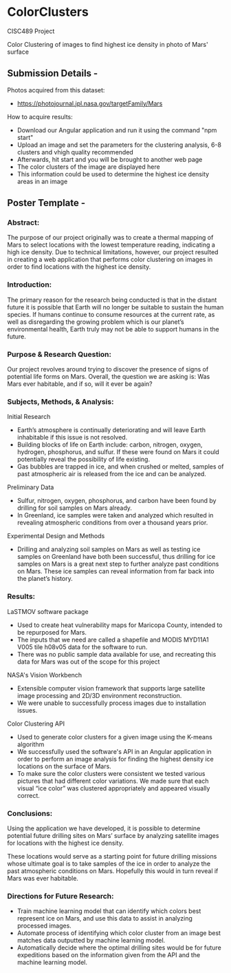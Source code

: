 # ColorClusters

CISC489 Project

Color Clustering of images to find highest ice density in photo of Mars' surface

## Submission Details - 

Photos acquired from this dataset:
- https://photojournal.jpl.nasa.gov/targetFamily/Mars

How to acquire results:
- Download our Angular application and run it using the command "npm start"
- Upload an image and set the parameters for the clustering analysis, 6-8 clusters and vhigh quality recommended
- Afterwards, hit start and you will be brought to another web page
- The color clusters of the image are displayed here
- This information could be used to determine the highest ice density areas in an image

## Poster Template - 

### Abstract:

The purpose of our project originally was to create a thermal mapping of Mars to select locations with the lowest temperature reading, indicating a high ice density. Due to technical limitations, however, our project resulted in creating a web application that performs color clustering on images in order to find locations with the highest ice density.

### Introduction:

The primary reason for the research being conducted is that in the distant future it is possible that Earth will no longer be suitable to sustain the human species. If humans continue to consume resources at the current rate, as well as disregarding the growing problem which is our planet’s environmental health, Earth truly may not be able to support humans in the future.

### Purpose & Research Question:

Our project revolves around trying to discover the presence of signs of potential life forms on Mars. Overall, the question we are asking is:
Was Mars ever habitable, and if so, will it ever be again?

### Subjects, Methods, & Analysis:

Initial Research
- Earth’s atmosphere is continually deteriorating and will leave Earth inhabitable if this issue is not resolved.
- Building blocks of life on Earth include: carbon, nitrogen, oxygen, hydrogen, phosphorus, and sulfur. If these were found on Mars it could potentially reveal the possibility of life existing.
- Gas bubbles are trapped in ice, and when crushed or melted, samples of past atmospheric air is released from the ice and can be analyzed.

Preliminary Data
- Sulfur, nitrogen, oxygen, phosphorus, and carbon have been found by drilling for soil samples on Mars already.
- In Greenland, ice samples were taken and analyzed which resulted in revealing atmospheric conditions from over a thousand years prior.

Experimental Design and Methods
- Drilling and analyzing soil samples on Mars as well as testing ice samples on Greenland have both been successful, thus drilling for ice samples on Mars is a great next step to further analyze past conditions on Mars. These ice samples can reveal information from far back into the planet’s history.

### Results:

LaSTMOV software package
- Used to create heat vulnerability maps for Maricopa County, intended to be repurposed for Mars.
- The inputs that we need are called a shapefile and MODIS MYD11A1 V005 tile h08v05 data for the software to run.
- There was no public sample data available for use, and recreating this data for Mars was out of the scope for this project

NASA's Vision Workbench
- Extensible computer vision framework that supports large satellite image processing and 2D/3D environment reconstruction. 
- We were unable to successfully process images due to installation issues.

Color Clustering API
- Used to generate color clusters for a given image using the K-means algorithm
- We successfully used the software's API in an Angular application in order to perform an image analysis for finding the highest density ice locations on the surface of Mars.
- To make sure the color clusters were consistent we tested various pictures that had different color variations. We made sure that each visual “ice color” was clustered appropriately and appeared visually correct.

### Conclusions:

Using the application we have developed, it is  possible to determine potential future drilling sites on Mars’ surface by analyzing satellite images for locations with the highest ice density.

These locations would serve as a starting point for future drilling missions whose ultimate goal is to take samples of the ice in order to analyze the past atmospheric conditions on Mars. Hopefully this would in turn reveal if Mars was ever habitable.

### Directions for Future Research:

- Train machine learning model that can identify which colors best represent ice on Mars, and use this data to assist in analyzing processed images.
- Automate process of identifying which color cluster from an image best matches data outputted by machine learning model.
- Automatically decide where the optimal drilling sites would be for future expeditions based on the information given from the API and the machine learning model.
